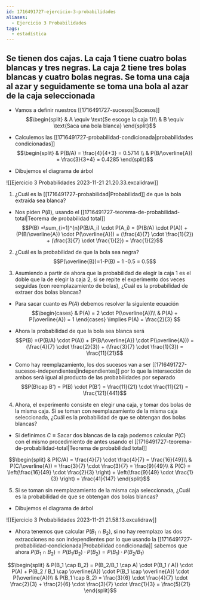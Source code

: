 ```yaml
---
id: 1716491727-ejercicio-3-probabilidades
aliases:
  - Ejercicio 3 Probabilidades
tags:
  - estadística
---
```


## Se tienen dos cajas. La caja 1 tiene cuatro bolas blancas y tres negras. La caja 2 tiene tres bolas blancas y cuatro bolas negras. Se toma una caja al azar y seguidamente se toma una bola al azar de la caja seleccionada

- Vamos a definir nuestros [[1716491727-sucesos|Sucesos]]
$$\begin{split}
	& A \equiv \text{Se escoge la caja 1}\\
	& B \equiv \text{Saca una bola blanca}
\end{split}$$
- Calculemos las [[1716491727-probabilidad-condicionada|probabilidades condicionadas]]
$$\begin{split}
	& P(B/A) = \frac{4}{4+3} = 0.5714 \\
	& P(B/\overline{A}) = \frac{3}{3+4} = 0.4285
\end{split}$$

- Dibujemos el diagrama de árbol

![[Ejercicio 3 Probabilidades 2023-11-21 21.20.33.excalidraw]]

1. ¿Cuál es la [[1716491727-probabilidad|Probabilidad]] de que la bola extraída sea blanca?

- Nos piden $P(B)$, usando el [[1716491727-teorema-de-probabilidad-total|Teorema de probabilidad total]]
$$P(B) =\sum_{i=1}^{n}P(B/A_i) \cdot P(A_i) = (P(B/A) \cdot P(A)) + (P(B/\overline{A}) \cdot P(\overline{A})) = (\frac{4}{7} \cdot \frac{1}{2}) + (\frac{3}{7} \cdot \frac{1}{2}) = \frac{1}{2}$$

2. ¿Cuál es la probabilidad de que la bola sea negra?
$$P(\overline{B})=1-P(B) = 1 -0.5 = 0.5$$

3. Asumiendo a partir de ahora que la probabilidad de elegir la caja 1 es el doble que la de elegir la caja 2, si se repite el experimento dos veces seguidas (con reemplazamiento de bolas), ¿Cuál es la probabilidad de extraer dos bolas blancas?

- Para sacar cuanto es $P(A)$ debemos resolver la siguiente ecuación 
$$\begin{cases}
	& P(A) = 2 \cdot P(\overline{A})\\
	& P(A) + P(\overline{A}) = 1
\end{cases} \implies P(A) = \frac{2}{3} $$

- Ahora la probabilidad de que la bola sea blanca será
$$P(B) =(P(B/A) \cdot P(A)) + (P(B/\overline{A}) \cdot P(\overline{A})) = (\frac{4}{7} \cdot \frac{2}{3}) + (\frac{3}{7} \cdot \frac{1}{3}) = \frac{11}{21}$$

- Como hay reemplazamiento, los dos sucesos van a ser [[1716491727-sucesos-independientes|independientes]] por lo que la intersección de ambos será igual al producto de las probabilidades por separado
$$P(B\cap B') = P(B) \cdot P(B') = \frac{11}{21} \cdot \frac{11}{21} = \frac{121}{441}$$

4. Ahora, el experimento consiste en elegir una caja, y tomar dos bolas de la misma caja. Si se toman con reemplazamiento de la misma caja seleccionada, ¿Cuál es la probabilidad de que se obtengan dos bolas blancas?

- Si definimos $C \equiv \text{Sacar dos blancas de la caja}$ podemos calcular $P(C)$ con el mismo procedimiento de antes usando el [[1716491727-teorema-de-probabilidad-total|Teorema de probabilidad total]]

$$\begin{split}
	& P(C/A) = \frac{4}{7} \cdot \frac{4}{7} = \frac{16}{49}\\
	& P(C/\overline{A}) = \frac{3}{7} \cdot \frac{3}{7} = \frac{9}{49}\\
	& P(C) = \left(\frac{16}{49} \cdot \frac{2}{3} \right) + \left(\frac{9}{49} \cdot \frac{1}{3} \right) = \frac{41}{147}
\end{split}$$

5. Si se toman sin reemplazamiento de la misma caja seleccionada, ¿Cuál es la probabilidad de que se obtengan dos bolas blancas?

- Dibujemos el diagrama de árbol

![[Ejercicio 3 Probabilidades 2023-11-21 21.58.13.excalidraw]]

- Ahora tenemos que calcular $P(B_1 \cap B_2)$, si no hay reemplazo las dos extracciones no son independientes por lo que usando la [[1716491727-probabilidad-condicionada|Probabilidad condicionada]]  sabemos que ahora $P(B_1 \cap B_2) = P(B_1 / B_2) \cdot P(B_2) = P(B_1) \cdot P(B_2 / B_1)$

$$\begin{split}
	& P(B_1 \cap B_2) = P(B_2/B_1 \cap A) \cdot P(B_1 / A)) \cdot P(A) + P(B_2 / B_1 \cap \overline{A}) \cdot P(B_1 \cap \overline{A}) \cdot P(\overline{A})\\
	& P(B_1 \cap B_2) = \frac{3}{6} \cdot \frac{4}{7} \cdot \frac{2}{3} + \frac{2}{6} \cdot \frac{3}{7} \cdot \frac{1}{3} = \frac{5}{21}
\end{split}$$